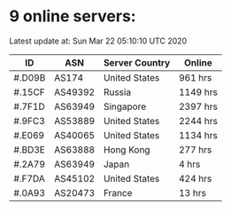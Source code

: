 # 9 online servers:

Latest update at: Sun Mar 22 05:10:10 UTC 2020

| ID | ASN | Server Country | Online |
| -- | --- | -------------- | ------ |
| #.D09B | AS174 | United States | 961 hrs |
| #.15CF | AS49392 | Russia | 1149 hrs |
| #.7F1D | AS63949 | Singapore | 2397 hrs |
| #.9FC3 | AS53889 | United States | 2244 hrs |
| #.E069 | AS40065 | United States | 1134 hrs |
| #.BD3E | AS63888 | Hong Kong | 277 hrs |
| #.2A79 | AS63949 | Japan | 4 hrs |
| #.F7DA | AS45102 | United States | 424 hrs |
| #.0A93 | AS20473 | France | 13 hrs |

